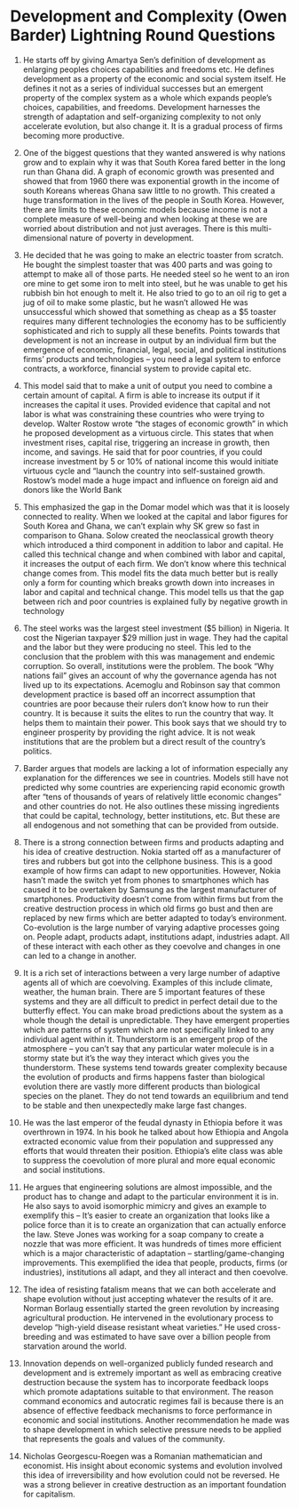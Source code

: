 # Development and Complexity (Owen Barder) Lightning Round Questions

1.	He starts off by giving Amartya Sen’s definition of development as enlarging peoples choices capabilities and freedoms etc. He defines development as a property of the economic and social system itself. He defines it not as a series of individual successes but an emergent property of the complex system as a whole which expands people’s choices, capabilities, and freedoms. Development harnesses the strength of adaptation and self-organizing complexity to not only accelerate evolution, but also change it. It is a gradual process of firms becoming more productive. 

2.	One of the biggest questions that they wanted answered is why nations grow and to explain why it was that South Korea fared better in the long run than Ghana did. A graph of economic growth was presented and showed that from 1960 there was exponential growth in the income of south Koreans whereas Ghana saw little to no growth. This created a huge transformation in the lives of the people in South Korea. However, there are limits to these economic models because income is not a complete measure of well-being and when looking at these we are worried about distribution and not just averages. There is this multi-dimensional nature of poverty in development. 

3.	He decided that he was going to make an electric toaster from scratch. He bought the simplest toaster that was 400 parts and was going to attempt to make all of those parts. He needed steel so he went to an iron ore mine to get some iron to melt into steel, but he was unable to get his rubbish bin hot enough to melt it. He also tried to go to an oil rig to get a jug of oil to make some plastic, but he wasn’t allowed He was unsuccessful which showed that something as cheap as a $5 toaster requires many different technologies the economy has to be sufficiently sophisticated and rich to supply all these benefits. Points towards that development is not an increase in output by an individual firm but the emergence of economic, financial, legal, social, and political institutions firms’ products and technologies – you need a legal system to enforce contracts, a workforce, financial system to provide capital etc. 

4.	This model said that to make a unit of output you need to combine a certain amount of capital. A firm is able to increase its output if it increases the capital it uses. Provided evidence that capital and not labor is what was constraining these countries who were trying to develop. Walter Rostow wrote “the stages of economic growth” in which he proposed development as a virtuous circle. This states that when investment rises, capital rise, triggering an increase in growth, then income, and savings. He said that for poor countries, if you could increase investment by 5 or 10% of national income this would initiate virtuous cycle and “launch the country into self-sustained growth. Rostow’s model made a huge impact and influence on foreign aid and donors like the World Bank

5.	This emphasized the gap in the Domar model which was that it is loosely connected to reality. When we looked at the capital and labor figures for South Korea and Ghana, we can’t explain why SK grew so fast in comparison to Ghana. Solow created the neoclassical growth theory which introduced a third component in addition to labor and capital. He called this technical change and when combined with labor and capital, it increases the output of each firm. We don’t know where this technical change comes from. This model fits the data much better but is really only a form for counting which breaks growth down into increases in labor and capital and technical change. This model tells us that the gap between rich and poor countries is explained fully by negative growth in technology

6.	The steel works was the largest steel investment ($5 billion) in Nigeria. It cost the Nigerian taxpayer $29 million just in wage. They had the capital and the labor but they were producing no steel. This led to the conclusion that the problem with this was management and endemic corruption. So overall, institutions were the problem. The book “Why nations fail” gives an account of why the governance agenda has not lived up to its expectations. Acemoglu and Robinson say that common development practice is based off an incorrect assumption that countries are poor because their rulers don’t know how to run their country. It is because it suits the elites to run the country that way. It helps them to maintain their power. This book says that we should try to engineer prosperity by providing the right advice. It is not weak institutions that are the problem but a direct result of the country’s politics. 

7.	Barder argues that models are lacking a lot of information especially any explanation for the differences we see in countries. Models still have not predicted why some countries are experiencing rapid economic growth after “tens of thousands of years of relatively little economic changes” and other countries do not. He also outlines these missing ingredients that could be capital, technology, better institutions, etc. But these are all endogenous and not something that can be provided from outside. 

8.	There is a strong connection between firms and products adapting and his idea of creative destruction. Nokia started off as a manufacturer of tires and rubbers but got into the cellphone business. This is a good example of how firms can adapt to new opportunities. However, Nokia hasn’t made the switch yet from phones to smartphones which has caused it to be overtaken by Samsung as the largest manufacturer of smartphones. Productivity doesn’t come from within firms but from the creative destruction process in which old firms go bust and then are replaced by new firms which are better adapted to today’s environment. Co-evolution is the large number of varying adaptive processes going on. People adapt, products adapt, institutions adapt, industries adapt. All of these interact with each other as they coevolve and changes in one can led to a change in another. 

9.	It is a rich set of interactions between a very large number of adaptive agents all of which are coevolving. Examples of this include climate, weather, the human brain. There are 5 important features of these systems and they are all difficult to predict in perfect detail due to the butterfly effect. You can make broad predictions about the system as a whole though the detail is unpredictable. They have emergent properties which are patterns of system which are not specifically linked to any individual agent within it. Thunderstorm is an emergent prop of the atmosphere – you can’t say that any particular water molecule is in a stormy state but it’s the way they interact which gives you the thunderstorm. These systems tend towards greater complexity because the evolution of products and firms happens faster than biological evolution there are vastly more different products than biological species on the planet. They do not tend towards an equilibrium and tend to be stable and then unexpectedly make large fast changes.

10.	He was the last emperor of the feudal dynasty in Ethiopia before it was overthrown in 1974. In his book he talked about how Ethiopia and Angola extracted economic value from their population and suppressed any efforts that would threaten their position. Ethiopia’s elite class was able to suppress the coevolution of more plural and more equal economic and social institutions. 

11.	He argues that engineering solutions are almost impossible, and the product has to change and adapt to the particular environment it is in. He also says to avoid isomorphic mimicry and gives an example to exemplify this – It’s easier to create an organization that looks like a police force than it is to create an organization that can actually enforce the law. Steve Jones was working for a soap company to create a nozzle that was more efficient. It was hundreds of times more efficient which is a major characteristic of adaptation – startling/game-changing improvements. This exemplified the idea that people, products, firms (or industries), institutions all adapt, and they all interact and then coevolve. 

12.	The idea of resisting fatalism means that we can both accelerate and shape evolution without just accepting whatever the results of it are. Norman Borlaug essentially started the green revolution by increasing agricultural production. He intervened in the evolutionary process to develop “high-yield disease resistant wheat varieties.” He used cross-breeding and was estimated to have save over a billion people from starvation around the world. 

13.	Innovation depends on well-organized publicly funded research and development and is extremely important as well as embracing creative destruction because the system has to incorporate feedback loops which promote adaptations suitable to that environment. The reason command economics and autocratic regimes fail is because there is an absence of effective feedback mechanisms to force performance in economic and social institutions. Another recommendation he made was to shape development in which selective pressure needs to be applied that represents the goals and values of the community. 

14.	 Nicholas Georgescu-Roegen was a Romanian mathematician and economist. His insight about economic systems and evolution involved this idea of irreversibility and how evolution could not be reversed. He was a strong believer in creative destruction as an important foundation for capitalism. 


